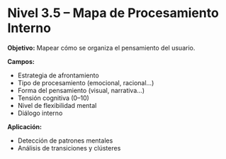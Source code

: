 # Nivel 3.5 – Mapa de Procesamiento Interno

**Objetivo:** Mapear cómo se organiza el pensamiento del usuario.

**Campos:**
- Estrategia de afrontamiento
- Tipo de procesamiento (emocional, racional…)
- Forma del pensamiento (visual, narrativa…)
- Tensión cognitiva (0–10)
- Nivel de flexibilidad mental
- Diálogo interno

**Aplicación:**
- Detección de patrones mentales
- Análisis de transiciones y clústeres

